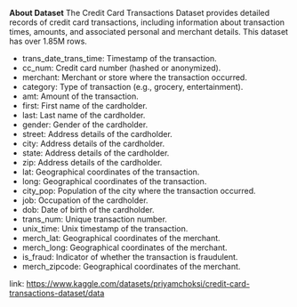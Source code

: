 **About Dataset**
 The Credit Card Transactions Dataset provides detailed records of credit card transactions, including information about transaction times, amounts, and associated personal and merchant details. This dataset has over 1.85M rows.
* trans_date_trans_time: Timestamp of the transaction.
* cc_num: Credit card number (hashed or anonymized).
* merchant: Merchant or store where the transaction occurred.
* category: Type of transaction (e.g., grocery, entertainment).
* amt: Amount of the transaction.
* first: First name of the cardholder.
* last: Last name of the cardholder.
* gender: Gender of the cardholder.
* street: Address details of the cardholder.
* city: Address details of the cardholder.
* state: Address details of the cardholder.
* zip: Address details of the cardholder.
* lat: Geographical coordinates of the transaction.
* long: Geographical coordinates of the transaction.
* city_pop: Population of the city where the transaction occurred.
* job: Occupation of the cardholder.
* dob: Date of birth of the cardholder.
* trans_num: Unique transaction number.
* unix_time: Unix timestamp of the transaction.
* merch_lat: Geographical coordinates of the merchant.
* merch_long: Geographical coordinates of the merchant.
* is_fraud: Indicator of whether the transaction is fraudulent.
* merch_zipcode: Geographical coordinates of the merchant.

link: https://www.kaggle.com/datasets/priyamchoksi/credit-card-transactions-dataset/data
